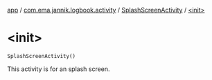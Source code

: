 [app](../../index.md) / [com.ema.jannik.logbook.activity](../index.md) / [SplashScreenActivity](index.md) / [&lt;init&gt;](./-init-.md)

# &lt;init&gt;

`SplashScreenActivity()`

This activity is for an splash screen.

